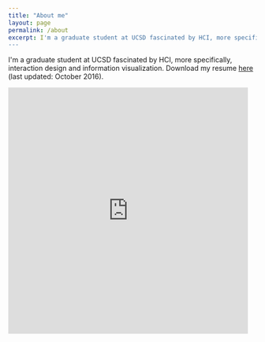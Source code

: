 ```yaml
---
title: "About me"
layout: page
permalink: /about
excerpt: I'm a graduate student at UCSD fascinated by HCI, more specifically, all things to do with applied interaction design. Click (or tap) the title to view my resume.<br/>
---
```

[//]: # (Hack to avoid previewing the PDF!)
I'm a graduate student at UCSD fascinated by HCI, more specifically, interaction design and information visualization. Download my resume [here](https://drive.google.com/file/d/0ByQtLx_3RS9-UXRTempLQXB5TEk/view?usp=sharing) (last updated: October 2016).<br/>

<iframe src="https://docs.google.com/file/d/0ByQtLx_3RS9-UXRTempLQXB5TEk/preview" width="96.5%" style="position: relative; height: 500px; border: none"></iframe>
<!-- add analytics -->